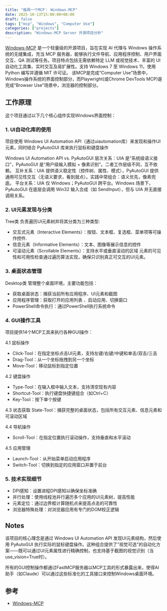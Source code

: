 ```yaml
---
title: "每周一个MCP： Windows-MCP"
date: 2025-10-13T15:00:00+08:00
draft: false
tags: ["mcp", "Windows", "Computer Use"]
categories: ["projects"]
description: "Windows-MCP Server 开源项目分析"
---
```



[Windows-MCP](https://github.com/CursorTouch/Windows-MCP) 是一个轻量级的开源项目，旨在实现 AI 代理与 Windows 操作系统的无缝集成，充当 MCP 服务器，能够执行文件导航、应用程序控制、用户界面交互、QA 测试等任务。项目特点包括无需依赖特定 LLM 或视觉技术、丰富的 UI 自动化工具集、实时交互及易扩展性。支持 Windows 7 至 Windows 11，使用 Python 编写并遵循 MIT 许可证。
该MCP是完成“Computer Use”场景中，Windows操作系统的界面控制部分，而Playwright(或Chrome DevTools MCP)是完成“Browser Use”场景中，浏览器的控制部分。


## 工作原理

这个项目通过以下几个核心组件实现Windows界面控制：

### 1. UI自动化库的使用
项目使用 Windows UI Automation API（通过uiautomation库）来发现和操作UI元素，同时结合 PyAutoGUI 库来执行鼠标和键盘操作

Windows UI Automation API vs. PyAutoGUI
层次关系：UIA 是“系统级语义接口”，PyAutoGUI 是“用户级输入模拟 + 像素识别”。二者工作层级不同，互不依赖。
互补关系：UIA 提供语义稳定性（控件树、属性、模式），PyAutoGUI 提供通用可见性交互（无语义要求，看到就点）。实践中常组合：语义优先，像素兜底。
平台关系：UIA 仅 Windows；PyAutoGUI 跨平台。Windows 场景下，PyAutoGUI 在底层会调用 Win32 输入合成（如 SendInput），但与 UIA 并无直接调用关系。

### 2. UI元素发现与分类
Tree类 负责遍历UI元素树并将其分类为三种类型:
* 交互式元素（Interactive Elements）：按钮、文本框、复选框、菜单项等可操作控件.
* 信息元素（Informative Elements）：文本、图像等展示信息的控件
* 可滚动元素（Scrollable Elements）：支持水平或垂直滚动的区域
元素的可见性和可用性检查通过遍历算法实现，确保只识别真正可交互的UI元素。

### 3. 桌面状态管理
Desktop类 管理整个桌面环境，主要功能包括：

* 获取桌面状态：捕获当前所有应用程序、UI元素和截图
* 应用程序管理：获取打开的应用列表 、启动应用、切换窗口
* PowerShell命令执行：通过PowerShell执行系统命令

### 4. GUI操作工具
项目提供14个MCP工具来执行各种GUI操作：

4.1 鼠标操作
* Click-Tool：在指定坐标点击UI元素，支持左键/右键/中键和单击/双击/三击
* Drag-Tool：从一个坐标拖拽到另一个坐标
* Move-Tool：移动鼠标到指定位置

4.2 键盘操作
* Type-Tool：在输入框中输入文本，支持清空现有内容
* Shortcut-Tool：执行键盘快捷键组合（如Ctrl+C）
* Key-Tool：按下单个按键

4.3 状态获取
State-Tool：捕获完整的桌面状态，包括所有交互元素、信息元素和可滚动区域

4.4 导航操作
* Scroll-Tool：在指定位置执行滚动操作，支持垂直和水平滚动

4.5 应用管理
* Launch-Tool：从开始菜单启动应用程序
* Switch-Tool：切换到指定的应用窗口并置于前台

### 5. 技术实现细节
* DPI感知：设置进程DPI感知以确保坐标准确
* 并行处理：使用线程池并行遍历多个应用的UI元素树，提高性能
* 元素定位：通过边界框计算随机点来提高点击的可靠性
* 浏览器特殊处理：对浏览器应用有专门的DOM校正逻辑

## Notes
该项目的核心理念是通过 Windows UI Automation API 发现UI元素结构，然后使用 PyAutoGUI 执行实际的鼠标键盘操作。这种组合提供了"视觉可选"的自动化方案——既可以通过UI元素属性进行精确控制，也支持基于截图的视觉识别（当use_vision=True时）。

所有的GUI控制操作都通过FastMCP服务器以MCP工具的形式暴露出来，使得AI助手（如Claude）可以通过这些标准化的工具接口来控制Windows桌面环境。

## 参考
- [Windows-MCP](https://github.com/CursorTouch/Windows-MCP)